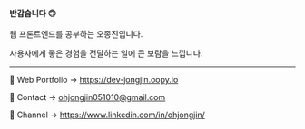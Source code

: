 
<b>반갑습니다 🙃</b>
<br><br>
웹 프론트엔드를 공부하는 오종진입니다.

사용자에게 좋은 경험을 전달하는 일에 큰 보람을 느낍니다.

---
💼 Web Portfolio -> https://dev-jongjin.oopy.io

📧 Contact -> ohjongjin051010@gmail.com

🙋 Channel -> https://www.linkedin.com/in/ohjongjin/

